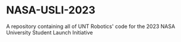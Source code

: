 # NASA-USLI-2023
A repository containing all of UNT Robotics' code for the 2023 NASA University Student Launch Initiative
